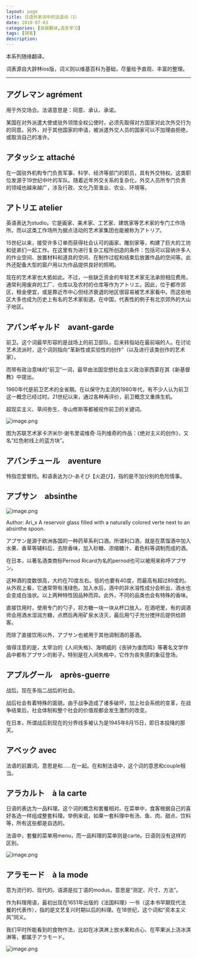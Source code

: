 ```yaml
---
layout: page
title: 日语外来词中的法语词（1）
date: 2018-07-03
categories: [自娱翻译,语言学习]
tags: [随笔]
description: 
---
```


本系列随缘翻译。

词表源自大辞林ios版，词义则以维基百科为基础，尽量给予直观、丰富的整理。

----


## アグレマン agrément

用于外交场合。法语意思是：同意、承认、承诺。

某国在对外派遣大使或驻外领馆全权公使时，必须先取得对方国家对此次外交行为的同意。另外，对于其他国家的申请，被派遣外交人员的国家可以不加理由拒绝，或取消自己的准许。

## アタッシェ attaché

在一国驻外机构专门负责军事、科学、经济等部门的职员，具有外交特权。这类职位发源于19世纪中叶的军队。随着近年外交关系的复杂化，外交人员所专门负责的领域也越来越广，涉及行政、文化乃至渔业、农业、环境等。

## アトリエ atelier

英语表达为studio。它是画家、美术家、工艺家、建筑家等艺术家的专门工作场所。而以这类工作场所为据点活动的艺术家集团也能被称为アトリア。

15世纪以来，接受许多订单而获得社会认可的画家、雕刻家等，构建了巨大的工坊和徒弟们一起工作。在这里有为进行复杂工程所创造的条件：包括可以容纳许多人的作业空间、放置材料和道具的空间、在制作过程和结束后放置作品的空间等。此外还配备大型的窗户用以为作品提供良好的照明。

现在的艺术家也大抵如此。不过，一些缺乏资金的年轻艺术家无法承担相应费用，通常利用废弃的工厂、仓库以及农村的仓库等作为アトリエ。因此，位于都市郊区，租金便宜，或是靠近市中心但经济衰退的地区很容易被艺术家看中。而这些地区大多也成为历史上有名的艺术家街道。在中国，代表性的例子有北京郊外的大山子地区。

## アバンギャルド　avant-garde

前卫。这个词最早形容的是战场上的前卫部队，后来转指站在最前端的人。在讨论艺术流派时，这个词则指向“革新性或实验性的创作”（以及进行该类创作的艺术家）。

而带有政治意味的“前卫”一词，最早由法国空想社会主义政治家西蒙在其《新基督教》中提出。

1960年代是前卫艺术的全省期。在以保守为主流的1980年代，有不少人认为前卫这一概念已经过时。21世纪以来，通过各种再评价，前卫概念又重焕生机。

超现实主义、草间弥生、寺山修斯等都被视作前卫的关键词。

![image.png](https://upload-images.jianshu.io/upload_images/1229928-601e3450c1466302.png?imageMogr2/auto-orient/strip%7CimageView2/2/w/1240)

图为苏联艺术家卡济米尔·谢韦里诺维奇·马列维奇的作品：《绝对主义的创作》，又名“红色射线上的蓝方块”。

## アバンチュール　aventure

特指恋爱冒险。和语表达为ひ‐あそび【火遊び】，指的是不加分别的危险情事。


## アブサン　absinthe
![image.png](https://upload-images.jianshu.io/upload_images/1229928-fff3f5c4600152ea.png?imageMogr2/auto-orient/strip%7CimageView2/2/w/1240)

Author: Ari_x A reservoir glass filled with a naturally colored verte next to an absinthe spoon.

アブサン是源于欧洲各国的一种药草系利口酒。所谓利口酒，就是在蒸馏酒中加入水果、香草等辅料后，去除香味，加入砂糖、浓缩糖汁、着色料等调制而成的酒。

在日本，以著名酒类商标Pernod Ricard为名的pernod也可以被用来称呼アブサン。

这种酒的度数很高，大约在70度左右。低的也要有40度，而最高有超过89度的。从外观上看，它通常带有浅绿色。加入水后，酒中的非水溶性成分会析出，酒水也会变成白浊状。以上两种特性因品种而异。此外，不同的品类也会有特殊的香味。

直接饮用时，使用专门的勺子，将方糖一块一块从杯口放入。在酒吧里，有的调酒师会用酒水湿润方糖，点燃后再用矿泉水浇灭，最后用勺子充分搅拌后提供给顾客。

而除了直接饮用以外，アブサン也被用于其他调制酒的基酒。

值得注意的是，太宰治的《人间失格》、海明威的《丧钟为谁而鸣》等著名文学作品中都有アブサン的影子。特别是在人间失格中，它作为丧失感的象征登场。


## アプルグール　après-guerre

战后。现在多指二战后的社会。

战后社会有着特殊的面貌。由于战争造成了诸多破坏，加上社会系统的变革，在战争结束后，社会体制和整个社会的价值观都会发生激烈的改变。

在日本，所谓战后到现在的分界线多被认为是1945年8月15日，即日本投降的那天。

## アベック avec

法语的前置词，意思是和……在一起。在和制法语中，这个词的意思和couple相当。

## アラカルト　à la carte

日语的表达为一品料理。这个词的概念和套餐相对。在菜单中，食客根据自己的喜好各选一样组成整套料理。举例来说，如果一套料理中有汤、鱼、肉、甜点、饮料等，所有这些都是自选的。

法语中，套餐的菜单用menu，而一品料理的菜单则是carte。日语则没有这样的区别。

![image.png](https://upload-images.jianshu.io/upload_images/1229928-e0d51fd30af8d2dc.png?imageMogr2/auto-orient/strip%7CimageView2/2/w/1240)

## アラモード　à la mode

意为流行的、现代的。语源是拉丁语的modus，意思是“测定、尺寸、方法”。

作为料理用语，最初出现在1651年出版的《法国料理》一书（这本书早期现代法餐的代表作），指的是文艺复兴时期以后的料理。在18世纪，这个词和“资本主义风”同义。

我们平时所能看到的食物作法，比如在冰淇淋上放水果和点心、在苹果派上浇冰淇淋等，都属于アラモード。

![image.png](https://upload-images.jianshu.io/upload_images/1229928-70a36c219c93474c.png?imageMogr2/auto-orient/strip%7CimageView2/2/w/1240)
